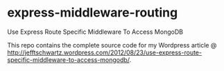 express-middleware-routing
==========================

Use Express Route Specific Middleware To Access MongoDB

This repo contains the complete source code for my Wordpress article @ http://jefftschwartz.wordpress.com/2012/08/23/use-express-route-specific-middleware-to-access-mongodb/.


